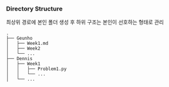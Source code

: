 ### Directory Structure
최상위 경로에 본인 폴더 생성 후 하위 구조는 본인이 선호하는 형태로 관리

```
.
├── Geunho  
│   ├── Week1.md
│   ├── Week2
│   └── ...  
├── Dennis
│   ├── Week1
│   │   ├── Problem1.py
│   │   └── ...  
│   └── ...  
```  
